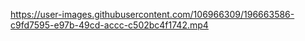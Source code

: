 

https://user-images.githubusercontent.com/106966309/196663586-c9fd7595-e97b-49cd-accc-c502bc4f1742.mp4

